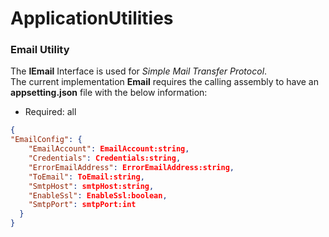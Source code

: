 ﻿# ApplicationUtilities

### Email Utility
The **IEmail** Interface is used for _Simple Mail Transfer Protocol_.  
The current implementation **Email** requires the calling assembly to have
an **appsetting.json** file with the below information:  

* Required:  all 

```json
{
"EmailConfig": {
    "EmailAccount": EmailAccount:string,
    "Credentials": Credentials:string,
    "ErrorEmailAddress": ErrorEmailAddress:string,
    "ToEmail": ToEmail:string,
    "SmtpHost": smtpHost:string,
    "EnableSsl": EnableSsl:boolean,
    "SmtpPort": smtpPort:int
  }
}
```
